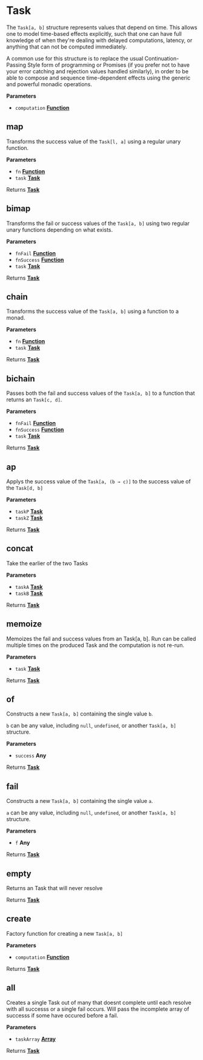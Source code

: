 # Task

The `Task[a, b]` structure represents values that depend on time. This
allows one to model time-based effects explicitly, such that one can have
full knowledge of when they're dealing with delayed computations, latency,
or anything that can not be computed immediately.

A common use for this structure is to replace the usual Continuation-Passing
Style form of programming or Promises (if you prefer not to have your error catching
and rejection values handled similarly), in order to be able to compose and sequence
time-dependent effects using the generic and powerful monadic operations.

**Parameters**

-   `computation` **[Function](https://developer.mozilla.org/en-US/docs/Web/JavaScript/Reference/Statements/function)** 

## map

Transforms the success value of the `Task[l, a]` using a regular unary
function.

**Parameters**

-   `fn` **[Function](https://developer.mozilla.org/en-US/docs/Web/JavaScript/Reference/Statements/function)** 
-   `task` **[Task](#task)** 

Returns **[Task](#task)** 

## bimap

Transforms the fail or success values of the `Task[a, b]` using two regular unary
functions depending on what exists.

**Parameters**

-   `fnFail` **[Function](https://developer.mozilla.org/en-US/docs/Web/JavaScript/Reference/Statements/function)** 
-   `fnSuccess` **[Function](https://developer.mozilla.org/en-US/docs/Web/JavaScript/Reference/Statements/function)** 
-   `task` **[Task](#task)** 

Returns **[Task](#task)** 

## chain

Transforms the success value of the `Task[a, b]` using a function to a
monad.

**Parameters**

-   `fn` **[Function](https://developer.mozilla.org/en-US/docs/Web/JavaScript/Reference/Statements/function)** 
-   `task` **[Task](#task)** 

Returns **[Task](#task)** 

## bichain

Passes both the fail and success values of the `Task[a, b]`
to a function that returns an `Task[c, d]`.

**Parameters**

-   `fnFail` **[Function](https://developer.mozilla.org/en-US/docs/Web/JavaScript/Reference/Statements/function)** 
-   `fnSuccess` **[Function](https://developer.mozilla.org/en-US/docs/Web/JavaScript/Reference/Statements/function)** 
-   `task` **[Task](#task)** 

Returns **[Task](#task)** 

## ap

Applys the success value of the `Task[a, (b → c)]` to the success
value of the `Task[d, b]`

**Parameters**

-   `taskP` **[Task](#task)** 
-   `taskZ` **[Task](#task)** 

Returns **[Task](#task)** 

## concat

Take the earlier of the two Tasks

**Parameters**

-   `taskA` **[Task](#task)** 
-   `taskB` **[Task](#task)** 

Returns **[Task](#task)** 

## memoize

Memoizes the fail and success values from an Task[a, b].
Run can be called multiple times on the produced Task
and the computation is not re-run.

**Parameters**

-   `task` **[Task](#task)** 

Returns **[Task](#task)** 

## of

Constructs a new `Task[a, b]` containing the single value `b`.

`b` can be any value, including `null`, `undefined`, or another
`Task[a, b]` structure.

**Parameters**

-   `success` **Any** 

Returns **[Task](#task)** 

## fail

Constructs a new `Task[a, b]` containing the single value `a`.

`a` can be any value, including `null`, `undefined`, or another
`Task[a, b]` structure.

**Parameters**

-   `f` **Any** 

Returns **[Task](#task)** 

## empty

Returns an Task that will never resolve

Returns **[Task](#task)** 

## create

Factory function for creating a new `Task[a, b]`

**Parameters**

-   `computation` **[Function](https://developer.mozilla.org/en-US/docs/Web/JavaScript/Reference/Statements/function)** 

Returns **[Task](#task)** 

## all

Creates a single Task out of many that doesnt complete
until each resolve with all successs or a single fail occurs.
Will pass the incomplete array of successs if some have occured before a fail.

**Parameters**

-   `taskArray` **[Array](https://developer.mozilla.org/en-US/docs/Web/JavaScript/Reference/Global_Objects/Array)** 

Returns **[Task](#task)** 

